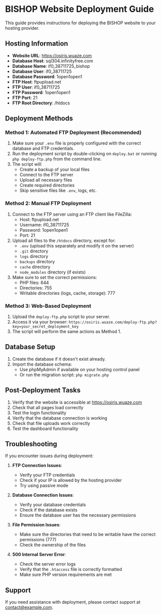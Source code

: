 # BISHOP Website Deployment Guide

This guide provides instructions for deploying the BISHOP website to your hosting provider.

## Hosting Information

- **Website URL**: https://osiris.wuaze.com
- **Database Host**: sql304.infinityfree.com
- **Database Name**: if0_38711725_bishop
- **Database User**: if0_38711725
- **Database Password**: 1open1open1
- **FTP Host**: ftpupload.net
- **FTP User**: if0_38711725
- **FTP Password**: 1open1open1
- **FTP Port**: 21
- **FTP Root Directory**: /htdocs

## Deployment Methods

### Method 1: Automated FTP Deployment (Recommended)

1. Make sure your `.env` file is properly configured with the correct database and FTP credentials.
2. Run the deployment script by double-clicking on `deploy.bat` or running `php deploy-ftp.php` from the command line.
3. The script will:
   - Create a backup of your local files
   - Connect to the FTP server
   - Upload all necessary files
   - Create required directories
   - Skip sensitive files like `.env`, logs, etc.

### Method 2: Manual FTP Deployment

1. Connect to the FTP server using an FTP client like FileZilla:
   - Host: ftpupload.net
   - Username: if0_38711725
   - Password: 1open1open1
   - Port: 21
2. Upload all files to the `/htdocs` directory, except for:
   - `.env` (upload this separately and modify it on the server)
   - `.git` directory
   - `logs` directory
   - `backups` directory
   - `cache` directory
   - `node_modules` directory (if exists)
3. Make sure to set the correct permissions:
   - PHP files: 644
   - Directories: 755
   - Writable directories (logs, cache, storage): 777

### Method 3: Web-Based Deployment

1. Upload the `deploy-ftp.php` script to your server.
2. Access it via your browser: `https://osiris.wuaze.com/deploy-ftp.php?key=your_secret_deployment_key`
3. The script will perform the same actions as Method 1.

## Database Setup

1. Create the database if it doesn't exist already.
2. Import the database schema:
   - Use phpMyAdmin if available on your hosting control panel
   - Or run the migration script: `php migrate.php`

## Post-Deployment Tasks

1. Verify that the website is accessible at https://osiris.wuaze.com
2. Check that all pages load correctly
3. Test the login functionality
4. Verify that the database connection is working
5. Check that file uploads work correctly
6. Test the dashboard functionality

## Troubleshooting

If you encounter issues during deployment:

1. **FTP Connection Issues**:
   - Verify your FTP credentials
   - Check if your IP is allowed by the hosting provider
   - Try using passive mode

2. **Database Connection Issues**:
   - Verify your database credentials
   - Check if the database exists
   - Ensure the database user has the necessary permissions

3. **File Permission Issues**:
   - Make sure the directories that need to be writable have the correct permissions (777)
   - Check the ownership of the files

4. **500 Internal Server Error**:
   - Check the server error logs
   - Verify that the `.htaccess` file is correctly formatted
   - Make sure PHP version requirements are met

## Support

If you need assistance with deployment, please contact support at contact@example.com.
